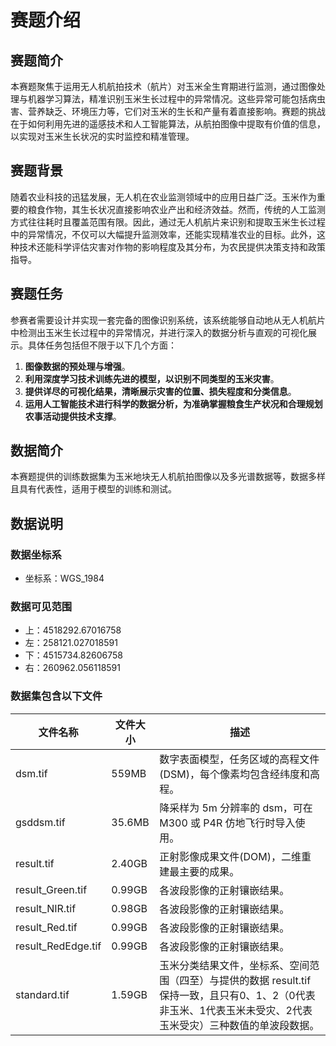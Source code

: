 # 赛题介绍

## 赛题简介

本赛题聚焦于运用无人机航拍技术（航片）对玉米全生育期进行监测，通过图像处理与机器学习算法，精准识别玉米生长过程中的异常情况。这些异常可能包括病虫害、营养缺乏、环境压力等，它们对玉米的生长和产量有着直接影响。赛题的挑战在于如何利用先进的遥感技术和人工智能算法，从航拍图像中提取有价值的信息，以实现对玉米生长状况的实时监控和精准管理。

## 赛题背景

随着农业科技的迅猛发展，无人机在农业监测领域中的应用日益广泛。玉米作为重要的粮食作物，其生长状况直接影响农业产出和经济效益。然而，传统的人工监测方式往往耗时且覆盖范围有限。因此，通过无人机航片来识别和提取玉米生长过程中的异常情况，不仅可以大幅提升监测效率，还能实现精准农业的目标。此外，这种技术还能科学评估灾害对作物的影响程度及其分布，为农民提供决策支持和政策指导。

## 赛题任务

参赛者需要设计并实现一套完备的图像识别系统，该系统能够自动地从无人机航片中检测出玉米生长过程中的异常情况，并进行深入的数据分析与直观的可视化展示。具体任务包括但不限于以下几个方面：

1. **图像数据的预处理与增强**。
2. **利用深度学习技术训练先进的模型，以识别不同类型的玉米灾害**。
3. **提供详尽的可视化结果，清晰展示灾害的位置、损失程度和分类信息**。
4. **运用人工智能技术进行科学的数据分析，为准确掌握粮食生产状况和合理规划农事活动提供技术支撑**。

## 数据简介

本赛题提供的训练数据集为玉米地块无人机航拍图像以及多光谱数据等，数据多样且具有代表性，适用于模型的训练和测试。

## 数据说明

### 数据坐标系

- 坐标系：WGS_1984

### 数据可见范围

- 上：4518292.67016758
- 左：258121.027018591
- 下：4515734.82606758
- 右：260962.056118591

### 数据集包含以下文件

| 文件名称               | 文件大小   | 描述                                                                                       |
|--------------------|--------|------------------------------------------------------------------------------------------|
| dsm.tif            | 559MB  | 数字表面模型，任务区域的高程文件(DSM)，每个像素均包含经纬度和高程。                                                     |
| gsddsm.tif         | 35.6MB | 降采样为 5m 分辨率的 dsm，可在 M300 或 P4R 仿地飞行时导入使用。                                                |
| result.tif         | 2.40GB | 正射影像成果文件(DOM)，二维重建最主要的成果。                                                                |
| result_Green.tif   | 0.99GB | 各波段影像的正射镶嵌结果。                                                                            |
| result_NIR.tif     | 0.98GB | 各波段影像的正射镶嵌结果。                                                                            |
| result_Red.tif     | 0.99GB | 各波段影像的正射镶嵌结果。                                                                            |
| result_RedEdge.tif | 0.99GB | 各波段影像的正射镶嵌结果。                                                                            |
| standard.tif       | 1.59GB | 玉米分类结果文件，坐标系、空间范围（四至）与提供的数据 result.tif 保持一致，且只有0、1、2（0代表非玉米、1代表玉米未受灾、2代表玉米受灾）三种数值的单波段数据。 |
